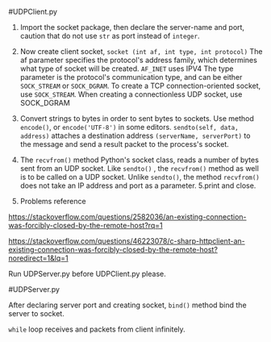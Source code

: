 #UDPClient.py

1. Import the socket package, then declare the server-name and port, caution that do not use `str` as port instead of `integer`.
2. Now create client socket, `socket (int af, int type, int protocol)` The af parameter specifies the protocol's address family, which determines what type of socket will be created. `AF_INET` uses IPV4
The type parameter is the protocol's communication type, and can be either `SOCK_STREAM` or `SOCK_DGRAM`. To create a TCP connection-oriented socket, use `SOCK_STREAM`. When creating a connectionless UDP socket, use SOCK_DGRAM


3. Convert strings to bytes in order to sent bytes to sockets. Use method `encode()`, or `encode('UTF-8')` in some editors. `sendto(self, data, address)` attaches a destination address `(serverName, serverPort)` to the message and send a result packet to the process's socket.
4. The `recvfrom()` method Python's socket class, reads a number of bytes sent from an UDP socket. Like `sendto()` , the `recvfrom()` method as well is to be called on a UDP socket. Unlike `sendto()`, the method `recvfrom()` does not take an IP address and port as a parameter.
5.print and close.
6. Problems reference

https://stackoverflow.com/questions/2582036/an-existing-connection-was-forcibly-closed-by-the-remote-host?rq=1

https://stackoverflow.com/questions/46223078/c-sharp-httpclient-an-existing-connection-was-forcibly-closed-by-the-remote-host?noredirect=1&lq=1

Run UDPServer.py before UDPClient.py please.



#UDPServer.py

After declaring server port and creating socket, `bind()` method bind the server  to socket.

`while` loop receives and packets from client infinitely.









